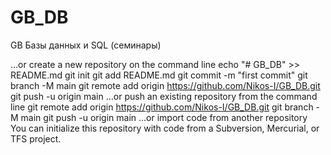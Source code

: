 # GB_DB
GB Базы данных и SQL (семинары)

…or create a new repository on the command line
echo "# GB_DB" >> README.md
git init
git add README.md
git commit -m "first commit"
git branch -M main
git remote add origin https://github.com/Nikos-I/GB_DB.git
git push -u origin main
…or push an existing repository from the command line
git remote add origin https://github.com/Nikos-I/GB_DB.git
git branch -M main
git push -u origin main
…or import code from another repository
You can initialize this repository with code from a Subversion, Mercurial, or TFS project.
